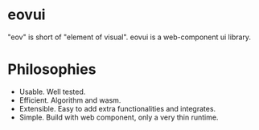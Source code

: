 # eovui
"eov" is short of "element of visual". eovui is a web-component ui library.

# Philosophies
- Usable. Well tested.
- Efficient. Algorithm and wasm.
- Extensible. Easy to add extra functionalities and integrates.
- Simple. Build with web component, only a very thin runtime. 

